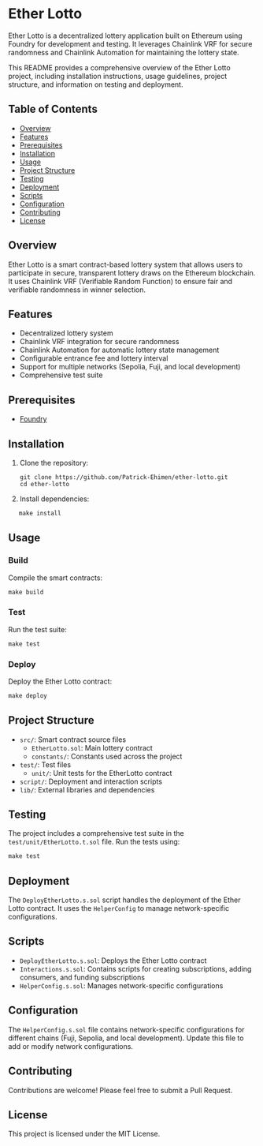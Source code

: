 # Ether Lotto

Ether Lotto is a decentralized lottery application built on Ethereum using Foundry for development and testing. It leverages Chainlink VRF for secure randomness and Chainlink Automation for maintaining the lottery state.

This README provides a comprehensive overview of the Ether Lotto project, including installation instructions, usage guidelines, project structure, and information on testing and deployment.

## Table of Contents

- [Overview](#overview)
- [Features](#features)
- [Prerequisites](#prerequisites)
- [Installation](#installation)
- [Usage](#usage)
- [Project Structure](#project-structure)
- [Testing](#testing)
- [Deployment](#deployment)
- [Scripts](#scripts)
- [Configuration](#configuration)
- [Contributing](#contributing)
- [License](#license)

## Overview

Ether Lotto is a smart contract-based lottery system that allows users to participate in secure, transparent lottery draws on the Ethereum blockchain. It uses Chainlink VRF (Verifiable Random Function) to ensure fair and verifiable randomness in winner selection.

## Features

- Decentralized lottery system
- Chainlink VRF integration for secure randomness
- Chainlink Automation for automatic lottery state management
- Configurable entrance fee and lottery interval
- Support for multiple networks (Sepolia, Fuji, and local development)
- Comprehensive test suite

## Prerequisites

- [Foundry](https://book.getfoundry.sh/getting-started/installation.html)

## Installation

1. Clone the repository:

   ```
   git clone https://github.com/Patrick-Ehimen/ether-lotto.git
   cd ether-lotto
   ```

2. Install dependencies:

```makefile
   make install
```

## Usage

### Build

Compile the smart contracts:

```makefile
make build
```

### Test

Run the test suite:

```makefile
make test
```

### Deploy

Deploy the Ether Lotto contract:

```makefile
make deploy
```

## Project Structure

- `src/`: Smart contract source files
  - `EtherLotto.sol`: Main lottery contract
  - `constants/`: Constants used across the project
- `test/`: Test files
  - `unit/`: Unit tests for the EtherLotto contract
- `script/`: Deployment and interaction scripts
- `lib/`: External libraries and dependencies

## Testing

The project includes a comprehensive test suite in the `test/unit/EtherLotto.t.sol` file. Run the tests using:

```makefile
make test
```

## Deployment

The `DeployEtherLotto.s.sol` script handles the deployment of the Ether Lotto contract. It uses the `HelperConfig` to manage network-specific configurations.

## Scripts

- `DeployEtherLotto.s.sol`: Deploys the Ether Lotto contract
- `Interactions.s.sol`: Contains scripts for creating subscriptions, adding consumers, and funding subscriptions
- `HelperConfig.s.sol`: Manages network-specific configurations

## Configuration

The `HelperConfig.s.sol` file contains network-specific configurations for different chains (Fuji, Sepolia, and local development). Update this file to add or modify network configurations.

## Contributing

Contributions are welcome! Please feel free to submit a Pull Request.

## License

This project is licensed under the MIT License.
